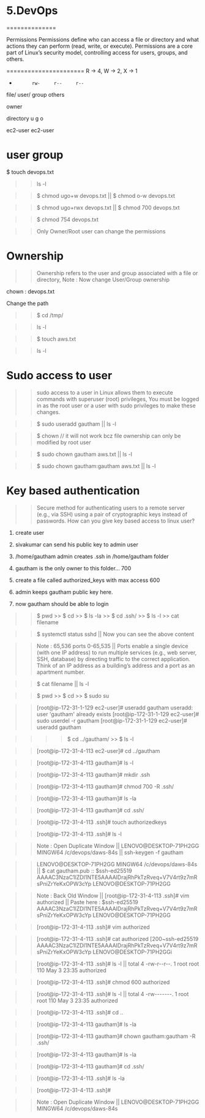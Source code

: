 # 5.DevOps
==============

Permissions
Permissions define who can access a file or directory and what actions they can perform (read, write, or execute). 
Permissions are a core part of Linux’s security model, controlling access for users, groups, and others.

======================
R -> 4,    W -> 2,   X -> 1

-			rw-		r--		r--

file/		user/   group	others

owner

directory     u       g       o

ec2-user   ec2-user

user		   group
======================

$ touch devops.txt
>> ls -l

>> $ chmod ugo+w devops.txt    || $ chmod o-w devops.txt

>> $ chmod ugo+rwx devops.txt     || $ chmod 700 devops.txt

>> $ chmod 754 devops.txt  

>> Only Owner/Root user can change the permissions

Ownership
===========
>> Ownership refers to the user and group associated with a file or directory, Note : Now change User/Group ownership 

chown <user>:<group> devops.txt

Change the path

>> $ cd /tmp/

>> ls -l

>>  $ touch aws.txt

>> ls -l            

Sudo access to user
===================
>> sudo access to a user in Linux allows them to execute commands with superuser (root) privileges,  You must be logged in as the root user or a user with sudo privileges to make these changes.

>> $ sudo useradd gautham    ||  ls -l

>> $ chown  // it will not work bcz file ownership can only be modified by root user

>> $ sudo chown gautham aws.txt   || ls -l

>> $ sudo chown gautham:gautham aws.txt    || ls -l

Key based authentication
========================
>> Secure method for authenticating users to a remote server (e.g., via SSH) using a pair of cryptographic keys instead of passwords.
>> How can you give key based access to linux user?


1. create user
2. sivakumar can send his public key to admin user

3. /home/gautham admin creates .ssh in /home/gautham folder
4. gautham is the only owner to this folder... 700

5. create a file called authorized_keys with max access 600
6. admin keeps gautham public key here.
7. now gautham should be able to login

>> $ pwd    >> $ cd    >> $ ls -la    >> $ cd .ssh/   >> $ ls -l     >> cat filename

>> $ systemctl status sshd    || Now you can see the above content 

>> Note : 65,536 ports 0-65,535  || Ports enable a single device (with one IP address) to run multiple services (e.g., web server, SSH, database) by directing traffic to the correct application.
Think of an IP address as a building’s address and a port as an apartment number.

>> $ cat filename   ||  ls -l

>> $ pwd   >> $ cd   >> $ sudo su

>> [root@ip-172-31-1-129 ec2-user]# useradd gautham
   useradd: user 'gautham' already exists
   [root@ip-172-31-1-129 ec2-user]# sudo userdel -r gautham
   [root@ip-172-31-1-129 ec2-user]# useradd gautham
 >> 

>>  >> $ cd ../gautham/   >> $ ls -l

>> [root@ip-172-31-4-113 ec2-user]# cd ../gautham

>> [root@ip-172-31-4-113 gautham]# ls -l

>> [root@ip-172-31-4-113 gautham]# mkdir .ssh

>> [root@ip-172-31-4-113 gautham]# chmod 700 -R .ssh/

>> [root@ip-172-31-4-113 gautham]# ls -la

>> [root@ip-172-31-4-113 gautham]# cd .ssh/

>> [root@ip-172-31-4-113 .ssh]# touch authorizedkeys

>> [root@ip-172-31-4-113 .ssh]# ls -l

>> Note : Open Duplicate Window  ||  LENOVO@DESKTOP-71PH2GG MINGW64 /c/devops/daws-84s   || ssh-keygen -f gautham

>> LENOVO@DESKTOP-71PH2GG MINGW64 /c/devops/daws-84s   || $ cat gautham.pub  :: $ssh-ed25519 AAAAC3NzaC1lZDI1NTE5AAAAIDrajRhPkTzRveq+V7V4rt9z7mRsPniZrYeKxOPW3cYp LENOVO@DESKTOP-71PH2GG

>> Note : Back Old Window   ||  [root@ip-172-31-4-113 .ssh]# vim authorized   || Paste here : $ssh-ed25519 AAAAC3NzaC1lZDI1NTE5AAAAIDrajRhPkTzRveq+V7V4rt9z7mRsPniZrYeKxOPW3cYp LENOVO@DESKTOP-71PH2GG

>> [root@ip-172-31-4-113 .ssh]# vim authorized

>> [root@ip-172-31-4-113 .ssh]# cat authorized
[200~ssh-ed25519 AAAAC3NzaC1lZDI1NTE5AAAAIDrajRhPkTzRveq+V7V4rt9z7mRsPniZrYeKxOPW3cYp LENOVO@DESKTOP-71PH2GGi

>> [root@ip-172-31-4-113 .ssh]# ls -l   ||  total 4  -rw-r--r--. 1 root root 110 May  3 23:35 authorized

>> [root@ip-172-31-4-113 .ssh]# chmod 600 authorized

>> [root@ip-172-31-4-113 .ssh]# ls -l || total 4 -rw-------. 1 root root 110 May  3 23:35 authorized

>> [root@ip-172-31-4-113 .ssh]# cd ..

>> [root@ip-172-31-4-113 gautham]# ls -la

>> [root@ip-172-31-4-113 gautham]# chown gautham:gautham -R .ssh/

>> [root@ip-172-31-4-113 gautham]# ls -la

>> [root@ip-172-31-4-113 gautham]# cd .ssh/

>> [root@ip-172-31-4-113 .ssh]# ls -la

>> [root@ip-172-31-4-113 .ssh]#

>> Note : Open Duplicate Window  ||  LENOVO@DESKTOP-71PH2GG MINGW64 /c/devops/daws-84s 
































